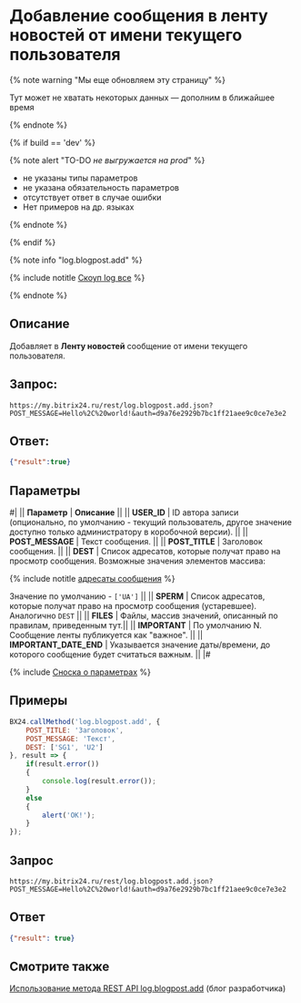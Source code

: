 # Добавление сообщения в ленту новостей от имени текущего пользователя

{% note warning "Мы еще обновляем эту страницу" %}

Тут может не хватать некоторых данных — дополним в ближайшее время

{% endnote %}

{% if build == 'dev' %}

{% note alert "TO-DO _не выгружается на prod_" %}

- не указаны типы параметров
- не указана обязательность параметров
- отсутствует ответ в случае ошибки
- Нет примеров на др. языках

{% endnote %}

{% endif %}

{% note info "log.blogpost.add" %}

{% include notitle [Скоуп log все](./_includes/scope-log-all.md) %}

{% endnote %}

## Описание

Добавляет в **Ленту новостей** сообщение от имени текущего пользователя.

## Запрос:

```http
https://my.bitrix24.ru/rest/log.blogpost.add.json?POST_MESSAGE=Hello%2C%20world!&auth=d9a76e2929b7bc1ff21aee9c0ce7e3e2
```

## Ответ:

```json
{"result":true}
```

## Параметры

#|
|| **Параметр** | **Описание** ||
|| **USER_ID** | ID автора записи (опционально, по умолчанию - текущий пользователь, другое значение доступно только администратору в коробочной версии). ||
|| **POST_MESSAGE** | Текст сообщения. ||
|| **POST_TITLE** | Заголовок сообщения. ||
|| **DEST** |  Список адресатов, которые получат право на просмотр сообщения.  Возможные значения элементов массива:

{% include notitle [адресаты сообщения](./_includes/log-recepients.md) %}

Значение по умолчанию - `['UA']` ||
|| **SPERM** | Список адресатов, которые получат право на просмотр сообщения (устаревшее). Аналогично `DEST` ||
|| **FILES** | Файлы, массив значений, описанный по правилам, приведенным тут.||
|| **IMPORTANT** | По умолчанию N. Сообщение ленты публикуется как "важное". ||
|| **IMPORTANT_DATE_END** | Указывается значение даты/времени, до которого сообщение будет считаться важным. ||
|#

{% include [Сноска о параметрах](../../_includes/required.md) %}

## Примеры

```js
BX24.callMethod('log.blogpost.add', {
    POST_TITLE: 'Заголовок',
    POST_MESSAGE: 'Текст',
    DEST: ['SG1', 'U2']
}, result => {
    if(result.error())
    {
        console.log(result.error());
    }
    else
    {
        alert('OK!');
    }
});
```

## Запрос

```http
https://my.bitrix24.ru/rest/log.blogpost.add.json?POST_MESSAGE=Hello%2C%20world!&auth=d9a76e2929b7bc1ff21aee9c0ce7e3e2
```

## Ответ

```json
{"result": true}
```

## Смотрите также

[Использование метода REST API log.blogpost.add](http://dev.1c-bitrix.ru/community/blogs/wladart/rest_logblogpostadd.php) (блог разработчика)
